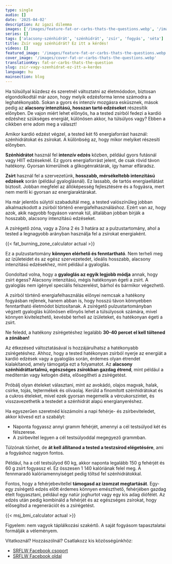 ```yaml
---
type: single
audio: []
date: '2025-04-02'
description: Az igazi dilemma
images: ['/images/feature-fat-or-carbs-thats-the-questions.webp', '/images/cover-fat-or-carbs-thats-the-questions.webp']
series: []
tags: ['alacsony-szénhidrát', 'szénhidrát', 'zsír', 'fogyás', 'séta']
title: Zsír vagy szénhidrát? Ez itt a kérdés!
videos: []
featured_image: '/images/feature-fat-or-carbs-thats-the-questions.webp'
cover_image: '/images/cover-fat-or-carbs-thats-the-questions.webp'
translationKey: fat-or-carbs-thats-the-question
slug: zsir-vagy-szenhidrat-ez-itt-a-kerdes
language: hu
mainsection: blog
---
```


Ha túlsúllyal küzdesz és szeretnél változtatni az életmódodon, biztosan elgondolkodtál már azon, hogy melyik edzésforma lenne számodra a leghatékonyabb. Sokan a gyors és intenzív mozgásra esküsznek, mások pedig az **alacsony intenzitású, hosszan tartó edzéseket** részesítik előnyben. De vajon miért lehet előnyös, ha a tested zsírból fedezi a kardió edzéshez szükséges energiát, különösen akkor, ha túlsúlyos vagy? Ebben a cikkben erre adom meg a választ!

Amikor kardió edzést végzel, a tested két fő energiaforrást használ: szénhidrátokat és zsírokat. A különbség az, hogy mikor melyiket részesíti előnyben.

**Szénhidrátot** használ fel **intenzív edzés** közben, például gyors futásnál vagy HIIT edzéseknél. Ez gyors energiaforrást jelent, de csak rövid távon hatékony. Gyorsan kimerülnek a glikogénraktárak, így hamar elfáradsz.

**Zsírt** használ fel a szervezetünk, **hosszabb, mérsékeltebb intenzitású edzések** során (például gyaloglásnál). Ez lassabb, de tartós energiaellátást biztosít. Jobban megfelel az állóképesség fejlesztésére és a fogyásra, mert nem meríti ki gyorsan az energiaraktárakat.

Ha már jelentős súlytól szabadultál meg, a tested valószínűleg jobban alkalmazkodott a zsírból történő energiafelhasználáshoz. Ezért van az, hogy azok, akik nagyobb fogyáson vannak túl, általában jobban bírják a hosszabb, alacsony intenzitású edzéseket.

A zsírégető zóna, vagy a Zóna 2 és 3 határa az a pulzustartomány, ahol a tested a legnagyobb arányban használja fel a zsírokat energiaként.

{{< fat_burning_zone_calculator actual >}}

Ez a pulzustartomány **könnyen elérhető és fenntartható**. Nem terheli meg az ízületeidet és az egész szervezetedet, ideális hosszabb, alacsony intenzitású edzésekhez, mint például a gyaloglás.

Gondoltad volna, hogy a **gyaloglás az egyik legjobb módja** annak, hogy zsírt égess? Alacsony intenzitású, mégis hatékonyan égeti a zsírt. A gyaloglás nem igényel speciális felszerelést, bárhol és bármikor végezhető.

A zsírból történő energiafelhasználás előnyei nemcsak a hatékony fogyásban rejlenek, hanem abban is, hogy hosszú távon könnyebben fenntartható életmódot biztosítanak. A zsírégető pulzustartományban végzett gyaloglás különösen előnyös lehet a túlsúlyosok számára, mivel könnyen kivitelezhető, kevésbé terheli az ízületeket, és hatékonyan égeti a zsírt.

Ne feledd, a hatékony zsírégetéshez legalább **30-40 percet el kell töltened a zónában!**

Az étkezésed változtatásával is hozzájárulhatsz a hatékonyabb zsírégetéshez. Ahhoz, hogy a tested hatékonyan zsírból nyerje az energiát a kardió edzések vagy a gyaloglás során, érdemes olyan étrendet kialakítanod, amely támogatja ezt a folyamatot. Az **alacsony szénhidráttartalmú, egészséges zsírokban gazdag étrend**, mint például a mediterrán vagy ketogén diéta, elősegítheti a zsírégetést.

Próbálj olyan ételeket választani, mint az avokádó, olajos magvak, halak, csirke, tojás, tejtermékek és olívaolaj. Kerüld a finomított szénhidrátokat és a cukros ételeket, mivel ezek gyorsan megemelik a vércukorszintet, és visszavezethetik a testedet a szénhidrát alapú energianyeréshez.

Ha egyszerűen szeretnéd kiszámolni a napi fehérje- és zsírbeviteledet, akkor kövesd ezt a szabályt:

- Naponta fogyassz annyi gramm fehérjét, amennyi a cél testsúlyod két és félszerese.
- A zsírbevitel legyen a cél testsúlyoddal megegyező grammban.

Túlzónak tűnhet, de **át kell állítanod a tested a testzsírod elégetésére**, ami a fogyáshoz nagyon fontos.

Például, ha a cél testsúlyod 60 kg, akkor naponta legalább 150 g fehérjét és 60 g zsírt fogyassz el. Ez összesen 1 140 kalóriának felel meg. A fennmaradó kalóriamennyiséget pedig töltsd fel szénhidrátokkal.

Fontos, hogy a fehérjebevitellel **támogasd az izomzat megtartását**. Egy-egy zsírégető edzés előtt érdemes könnyen emészthető, fehérjében gazdag ételt fogyasztani, például egy natúr joghurtot vagy egy kis adag diófélét. Az edzés után pedig kombináld a fehérjét és az egészséges zsírokat, hogy elősegítsd a regenerációt és a zsírégetést.

{{< msj_bmi_calculator actual >}}

Figyelem: nem vagyok táplálkozási szakértő. A saját fogyásom tapasztalatai formálják a véleményem.

Vitatkoznál? Hozzászólnál? Csatlakozz kis közösségünkhöz:

- [SRFLW Facebook csoport](https://www.facebook.com/groups/1098348161611343 "SRFLW Facebook csoport")
- [SRFLW Facebook oldal](https://www.facebook.com/simple.rules.for.losing.weight "SRFLW Facebook oldal")

